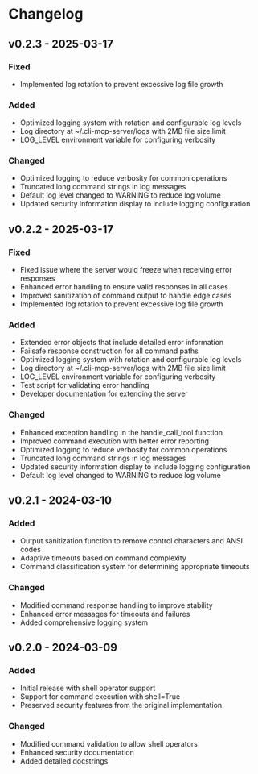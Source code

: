 # Changelog

## v0.2.3 - 2025-03-17

### Fixed
- Implemented log rotation to prevent excessive log file growth

### Added
- Optimized logging system with rotation and configurable log levels
- Log directory at ~/.cli-mcp-server/logs with 2MB file size limit
- LOG_LEVEL environment variable for configuring verbosity

### Changed
- Optimized logging to reduce verbosity for common operations
- Truncated long command strings in log messages
- Default log level changed to WARNING to reduce log volume
- Updated security information display to include logging configuration

## v0.2.2 - 2025-03-17

### Fixed
- Fixed issue where the server would freeze when receiving error responses
- Enhanced error handling to ensure valid responses in all cases
- Improved sanitization of command output to handle edge cases
- Implemented log rotation to prevent excessive log file growth

### Added
- Extended error objects that include detailed error information
- Failsafe response construction for all command paths
- Optimized logging system with rotation and configurable log levels
- Log directory at ~/.cli-mcp-server/logs with 2MB file size limit
- LOG_LEVEL environment variable for configuring verbosity
- Test script for validating error handling
- Developer documentation for extending the server

### Changed
- Enhanced exception handling in the handle_call_tool function
- Improved command execution with better error reporting
- Optimized logging to reduce verbosity for common operations
- Truncated long command strings in log messages
- Updated security information display to include logging configuration
- Default log level changed to WARNING to reduce log volume

## v0.2.1 - 2024-03-10

### Added
- Output sanitization function to remove control characters and ANSI codes
- Adaptive timeouts based on command complexity
- Command classification system for determining appropriate timeouts

### Changed
- Modified command response handling to improve stability
- Enhanced error messages for timeouts and failures
- Added comprehensive logging system

## v0.2.0 - 2024-03-09

### Added
- Initial release with shell operator support
- Support for command execution with shell=True
- Preserved security features from the original implementation

### Changed
- Modified command validation to allow shell operators
- Enhanced security documentation
- Added detailed docstrings
